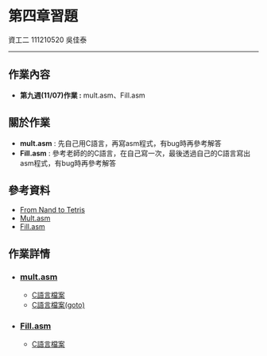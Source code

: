 # 第四章習題
資工二 111210520 吳佳泰

---

## 作業內容
* **第九週(11/07)作業 :** mult.asm、Fill.asm

## 關於作業
* **mult.asm** : 先自己用C語言，再寫asm程式，有bug時再參考解答
* **Fill.asm** : 參考老師的的C語言，在自己寫一次，最後透過自己的C語言寫出asm程式，有bug時再參考解答

## 參考資料
* [From Nand to Tetris](https://www.nand2tetris.org/)
* [Mult.asm](https://github.com/ccc112a/cpu2os/blob/master/03-nand2tetris/04/mult/Mult.asm)
* [Fill.asm](https://github.com/ccc112a/cpu2os/blob/master/03-nand2tetris/04/fill2/Fill.asm)

## 作業詳情
* ### [mult.asm](mult/mult.asm)
    * [C語言檔案](mult/mult.c)
    * [C語言檔案(goto)](mult/multGoto.c)

* ### [Fill.asm](mult/Fill.asm)
    * [C語言檔案](fill/fill.c)